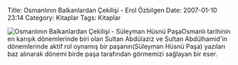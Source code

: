 Title:  Osmanlının Balkanlardan Çekilişi - Erol Özbilgen
Date: 2007-01-10 23:14
Category: Kitaplar
Tags: Kitaplar

![Osmanlının Balkanlardan Çekilişi - Süleyman Hüsnü Paşa][]Osmanlı
tarihinin en karışık dönemlerinde biri olan Sultan Abdülaziz ve Sultan
Abdülhamid'in dönemlerinde aktif rol oynamış bir paşanın(Süleyman Hüsnü
Paşa) yazıları baz alınarak dönemi birde paşa tarafından görmemizi
sağlayan bir eser.

  [Osmanlının Balkanlardan Çekilişi - Süleyman Hüsnü Paşa]: http://www.fatihhayrioglu.com/images/osmanli_balkanlar_cek.kucukresim.gif
